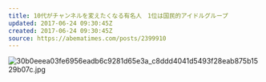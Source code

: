 ```yaml
---
title: 10代がチャンネルを変えたくなる有名人　1位は国民的アイドルグループ
updated: 2017-06-24 09:30:45Z
created: 2017-06-24 09:30:45Z
source: https://abematimes.com/posts/2399910
---
```


![30b0eeea03fe6956eadb6c9281d65e3a_c8ddd4041d5493f28eab875b1529b07c.jpg](../_resources/30b0eeea03fe6956eadb6c9281d65e3a_c8ddd4041d5493f28eab875b1529b07c.jpg)